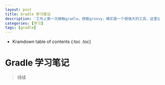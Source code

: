 ```yaml
---
layout: post
title: Gradle 学习笔记
description: '工作上第一次接触gradle，搭载groovy，确实是一个很强大的工具，这里记录我对gradle学习的一点一滴'
categories: [学习]
tags: [gradle]
---
```


* Kramdown table of contents
{:toc .toc}

# Gradle 学习笔记

> 待续
